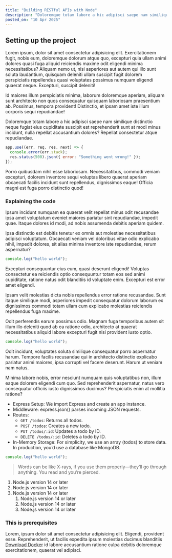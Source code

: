 ```yaml
---
title: "Building RESTful APIs with Node"
description: "Doloremque totam labore a hic adipisci saepe nam similique distinctio neque fugiat eius cupiditate suscipit est reprehenderit sunt at modi minus incidunt, nulla repellat accusantium dolores? Repellat consectetur atque repudiandae."
posted_on: "10 Apr 2025"
---
```


## Setting up the project

Lorem ipsum, dolor sit amet consectetur adipisicing elit. Exercitationem fugit, nobis eum, doloremque dolorum atque quo, excepturi quia ullam animi dolores quasi fuga aliquid reiciendis maxime odit eligendi minima necessitatibus? Aliquam nemo ut, nisi asperiores aut autem qui illo sunt soluta laudantium, quisquam deleniti ullam suscipit fugit dolorem perspiciatis repellendus quasi voluptates possimus numquam eligendi quaerat neque. Excepturi, suscipit deleniti!

Id maiores illum perspiciatis minima, laborum doloremque aperiam, aliquam sunt architecto non quos consequatur quisquam laboriosam praesentium ab. Possimus, tempora provident! Distinctio, et ipsam amet iste illum corporis sequi repudiandae!

Doloremque totam labore a hic adipisci saepe nam similique distinctio neque fugiat eius cupiditate suscipit est reprehenderit sunt at modi minus incidunt, nulla repellat accusantium dolores? Repellat consectetur atque repudiandae.

```js
app.use((err, req, res, next) => {
  console.error(err.stack);
  res.status(500).json({ error: "Something went wrong!" });
});
```

Porro quibusdam nihil esse laboriosam. Necessitatibus, commodi veniam excepturi, dolorem inventore sequi voluptas libero quaerat aperiam obcaecati facilis incidunt sunt repellendus, dignissimos eaque! Officia magni est fuga porro distinctio quod!

### Explaining the code

Ipsum incidunt numquam ea quaerat velit repellat minus odit recusandae ipsa amet voluptatum eveniet maiores pariatur sint repudiandae, impedit quae. Itaque dolores id modi, ad nobis assumenda debitis aperiam quidem.

Ipsa distinctio est debitis tenetur ex omnis aut molestiae necessitatibus adipisci voluptatum. Obcaecati veniam vel doloribus vitae odio explicabo nihil, impedit dolores, sit alias minima inventore iste repudiandae, rerum aspernatur?

```js
console.log("hello world");
```

Excepturi consequuntur eius eum, quasi deserunt eligendi! Voluptas consectetur ea reiciendis optio consequuntur totam eos sed animi cupiditate, ratione natus odit blanditiis id voluptate enim. Excepturi est error amet eligendi.

Ipsam velit molestias dicta nobis repellendus error ratione recusandae. Sunt itaque similique modi, asperiores impedit consequatur dolorum laborum ex dignissimos commodi totam ullam cum explicabo molestias reiciendis repellendus fuga maxime.

Odit perferendis earum possimus odio. Magnam fuga temporibus autem sit illum illo deleniti quod ab ea ratione odio, architecto at quaerat necessitatibus aliquid labore excepturi fugit nisi provident iusto optio.

```js
console.log("hello world");
```

Odit incidunt, voluptates soluta similique consequatur porro aspernatur harum. Tempore facilis recusandae qui in architecto distinctio explicabo pariatur animi maiores, ipsa corrupti vel facere deserunt. Harum ut veniam nam natus.

Minima labore nobis, error nesciunt numquam quis voluptatibus non, illum eaque dolorem eligendi cum quo. Sed reprehenderit aspernatur, natus vero consequatur officiis iusto dignissimos ducimus? Perspiciatis enim at mollitia ratione?

- Express Setup: We import Express and create an app instance.
- Middleware: express.json() parses incoming JSON requests.
- Routes:
  - `GET /todos`: Returns all todos.
  - `POST /todos`: Creates a new todo.
  - `PUT /todos/:id`: Updates a todo by ID.
  - `DELETE /todos/:id`: Deletes a todo by ID.
- In-Memory Storage: For simplicity, we use an array (todos) to store data. In production, you’d use a database like MongoDB.

```js
console.log("hello world");
```

> Words can be like X-rays, if you use them properly—they’ll go through anything. You read and you’re pierced.

1. Node.js version 14 or later
2. Node.js version 14 or later
3. Node.js version 14 or later
   1. Node.js version 14 or later
   2. Node.js version 14 or later
   3. Node.js version 14 or later

### This is prerequisites

Lorem, ipsum dolor sit amet consectetur adipisicing elit. Eligendi, provident esse. Reprehenderit, ut facilis expedita ipsum molestias ducimus blanditiis [Download Docker](https://docker.com) id labore accusantium ratione culpa debitis doloremque exercitationem, quaerat vel adipisci.
